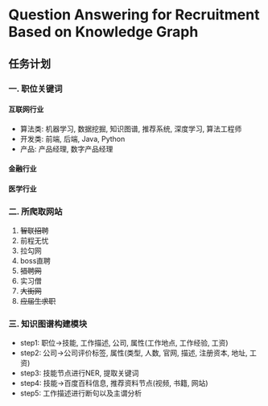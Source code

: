 # Question Answering for Recruitment Based on Knowledge Graph
## 任务计划
### 一. 职位关键词
#### 互联网行业
- 算法类:  机器学习, 数据挖掘, 知识图谱, 推荐系统, 深度学习, 算法工程师
- 开发类:  前端, 后端, Java, Python
- 产品:  产品经理, 数字产品经理
#### 金融行业
#### 医学行业
### 二. 所爬取网站
1. ~~智联招聘~~
2. 前程无忧
3. 拉勾网
4. boss直聘
5. ~~猎聘网~~
6. 实习僧
7. ~~大街网~~
8. ~~应届生求职~~

### 三. 知识图谱构建模块
- step1: 职位->技能, 工作描述, 公司, 属性(工作地点, 工作经验, 工资)
- step2: 公司->公司评价标签, 属性(类型, 人数, 官网, 描述, 注册资本, 地址, 工资)
- step3: 技能节点进行NER, 提取关键词
- step4: 技能->百度百科信息, 推荐资料节点(视频, 书籍, 网站)
- step5: 工作描述进行断句以及主谓分析
 
    
